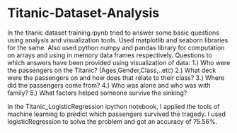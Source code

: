# Titanic-Dataset-Analysis

In the titanic dataset training.ipynb tried to answer some basic questions using analysis and visualization tools. Used matplotlib and seaborn libraries for the same. Also used python numpy and pandas library for computation on arrays and using in memory data frames respectively.
Questions to which answers have been provided using visualization of data:
1.) Who were the passengers on the Titanic? (Ages,Gender,Class,..etc)
2.) What deck were the passengers on and how does that relate to their class?
3.) Where did the passengers come from?
4.) Who was alone and who was with family?
5.) What factors helped someone survive the sinking?

In the Titanic_LogisticRegression ipython notebook, I applied the tools of machine learning to predict which passengers survived the tragedy. I used logisticRegression to solve the problem and got an accuracy of 75.56%.
